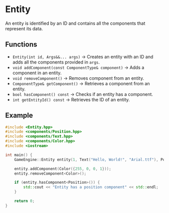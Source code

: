 # Entity

An entity is identified by an ID and contains all the components that represent its data.

## Functions

- `Entity(int id, Args&&... args)` -> Creates an entity with an ID and adds all the components provided in `args`.
- `void addComponent(const ComponentType& component)` -> Adds a component in an entity.
- `void removeComponent()` -> Removes component from an entity.
- `ComponentType& getComponent()` -> Retrieves a component from an entity.
- `bool hasComponent() const` -> Checks if an entity has a component.
- `int getEntityId() const` -> Retrieves the ID of an entity.

## Example

```cpp
#include <Entity.hpp>
#include <components/Position.hpp>
#include <components/Text.hpp>
#include <components/Color.hpp>
#include <iostream>

int main() {
    GameEngine::Entity entity(1, Text("Hello, World!", "Arial.ttf"), Position({{0, 0}, {1, 1}}));

    entity.addComponent(Color({255, 0, 0, 1}));
    entity.removeComponent<Color>();

    if (entity.hasComponent<Position>()) {
        std::cout << "Entity has a position component" << std::endl;
    }

    return 0;
}
```